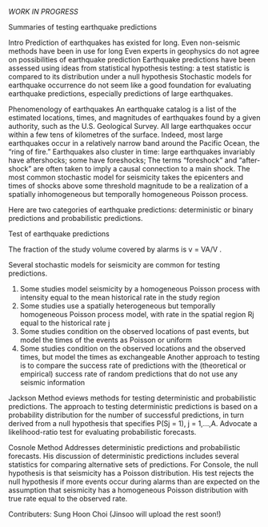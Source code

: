 *WORK IN PROGRESS*

Summaries of testing earthquake predictions 


Intro
Prediction of earthquakes has existed for long. 
Even non-seismic methods have been in use for long
Even experts in geophysics do not agree on possibilities of earthquake prediction 
Earthquake predictions have been assessed using ideas from statistical hypothesis testing: a test statistic is compared to its distribution under a null hypothesis
Stochastic models for earthquake occurrence do not seem like a good foundation for evaluating earthquake predictions, especially predictions of large earthquakes.

Phenomenology of earthquakes
An earthquake catalog is a list of the estimated locations, times, and magnitudes of earthquakes found by a given authority, such as the U.S. Geological Survey.
All large earthquakes occur within a few tens of kilometres of the surface.
Indeed, most large earthquakes occur in a relatively narrow band around the Pacific Ocean, the “ring of fire.”
Earthquakes also cluster in time: large earthquakes invariably have aftershocks; some have foreshocks;
The terms “foreshock” and “after- shock” are often taken to imply a causal connection to a main shock.
The most common stochastic model for seismicity takes the epicenters and times of shocks above some threshold magnitude to be a realization of a spatially inhomogeneous but temporally homogeneous Poisson process.

Here are two categories of earthquake predictions: deterministic or binary predictions and probabilistic predictions.





Test of earthquake predictions 
 
 
The fraction of the study volume covered by alarms is v = VA/V .

Several stochastic models for seismicity are common for testing predictions.
1.	Some studies model seismicity by a homogeneous Poisson process with intensity equal to the mean historical rate in the study region 
2.	Some studies use a spatially heterogeneous but temporally homogeneous Poisson process model, with rate in the spatial region Rj equal to the historical rate j 
3.	Some studies condition on the observed locations of past events, but model the times of the events as Poisson or uniform 
4.	Some studies condition on the observed locations and the observed times, but model the times as exchangeable 
Another approach to testing is to compare the success rate of predictions with the (theoretical or empirical) success rate of random predictions that do not use any seismic information

Jackson Method 
eviews methods for testing deterministic and probabilistic predictions. The approach to testing deterministic predictions is based on a probability distribution for the number of successful predictions, in turn derived from a null hypothesis that specifies P(Sj = 1), j = 1,...,A.
Advocate a likelihood-ratio test for evaluating probabilistic forecasts.

Cosnole Method 
Addresses deterministic predictions and probabilistic forecasts. His discussion of deterministic predictions includes several statistics for comparing alternative sets of predictions.
For Console, the null hypothesis is that seismicity has a Poisson distribution. His test rejects the null hypothesis if more events occur during alarms than are expected on the assumption that seismicity has a homogeneous Poisson distribution with true rate equal to the observed rate.




Contributers: 
Sung Hoon Choi
(Jinsoo will upload the rest soon!)






